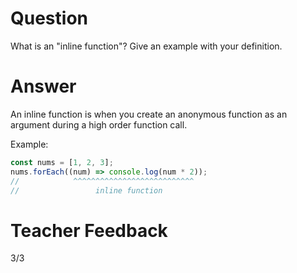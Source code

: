 # Question

What is an "inline function"? Give an example with your definition.

# Answer

An inline function is when you create an anonymous function as an argument during a high order function call.

Example:

```js
const nums = [1, 2, 3];
nums.forEach((num) => console.log(num * 2));
//            ^^^^^^^^^^^^^^^^^^^^^^^^^^^
//                 inline function
```

# Teacher Feedback
3/3